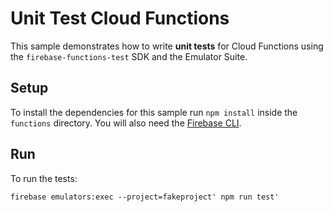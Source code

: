 # Unit Test Cloud Functions

This sample demonstrates how to write **unit tests** for Cloud Functions using
the `firebase-functions-test` SDK and the Emulator Suite.

## Setup

To install the dependencies for this sample run `npm install` inside the `functions` directory.
You will also need the [Firebase CLI](https://firebase.google.com/docs/cli).

## Run

To run the tests:

```
firebase emulators:exec --project=fakeproject' npm run test'
```